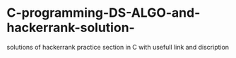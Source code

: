 # C-programming-DS-ALGO-and-hackerrank-solution-
solutions of  hackerrank  practice section in C with usefull link and discription
